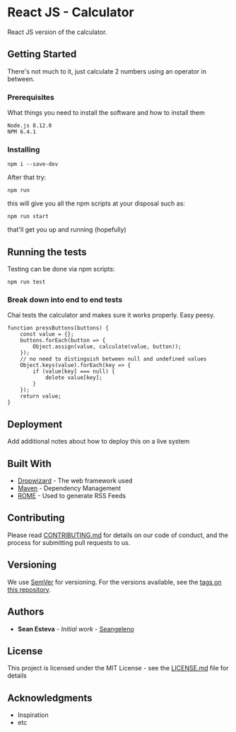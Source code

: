 # React JS - Calculator

React JS version of the calculator.

## Getting Started

There's not much to it, just calculate 2 numbers using an operator in between.

### Prerequisites

What things you need to install the software and how to install them

```
Node.js 8.12.0
NPM 6.4.1
```

### Installing

```
npm i --save-dev
```

After that try:

```
npm run
```

this will give you all the npm scripts at your disposal such as:
```
npm run start
```

that'll get you up and running (hopefully)

## Running the tests

Testing can be done via npm scripts:
```
npm run test
```

### Break down into end to end tests

Chai tests the calculator and makes sure it works properly. Easy peesy.

```
function pressButtons(buttons) {
    const value = {};
    buttons.forEach(button => {
        Object.assign(value, calculate(value, button));
    });
    // no need to distinguish between null and undefined values
    Object.keys(value).forEach(key => {
        if (value[key] === null) {
            delete value[key];
        }
    });
    return value;
}
```


## Deployment

Add additional notes about how to deploy this on a live system

## Built With

* [Dropwizard](http://www.dropwizard.io/1.0.2/docs/) - The web framework used
* [Maven](https://maven.apache.org/) - Dependency Management
* [ROME](https://rometools.github.io/rome/) - Used to generate RSS Feeds

## Contributing

Please read [CONTRIBUTING.md](https://gist.github.com/PurpleBooth/b24679402957c63ec426) for details on our code of conduct, and the process for submitting pull requests to us.

## Versioning

We use [SemVer](http://semver.org/) for versioning. For the versions available, see the [tags on this repository](https://github.com/your/project/tags).

## Authors

* **Sean Esteva** - *Initial work* - [Seangeleno](https://github.com/seangeleno)

## License

This project is licensed under the MIT License - see the [LICENSE.md](LICENSE.md) file for details

## Acknowledgments

* Inspiration
* etc


